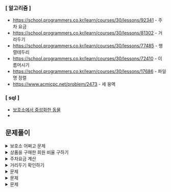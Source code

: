 ### [ 알고리즘 ]
- https://school.programmers.co.kr/learn/courses/30/lessons/92341 - 주차 요금
- https://school.programmers.co.kr/learn/courses/30/lessons/81302 - 거리두기
- https://school.programmers.co.kr/learn/courses/30/lessons/77485 - 행렬테두리
- https://school.programmers.co.kr/learn/courses/30/lessons/72410 - 이름머시기
- https://school.programmers.co.kr/learn/courses/30/lessons/17686 - 파일명 정렬
- https://www.acmicpc.net/problem/2473 - 세 용액

### [ sql ]
- [보호소에서 중성화한 동물](https://school.programmers.co.kr/learn/courses/30/lessons/59045)
- 


## 문제풀이

</details>
<details>
  <summary>보호소 어쩌고 문제</summary>
    이 문제는 테이블 a 랑 b에서 <br>
    SEX_UPON_INTAKE와 SEX_UPON_OUTCOME값이 다르기만하면 된다. <br>
    중성화를 했다가 과거로 되돌아갈수는 없으니까..ㅋㅋㅋㅋ<br>
    


</details>
<details>
  <summary>상품을 구매한 회원 비율 구하기</summary>
    이 문제는,,, sql 지식을 요한다. 다까먹었다. <br>
    user info 테이블에서 2021년에 가입한 회원의 숫자, <br>
    online_sale 테이블에서 2021년 N월에 구매한 회원의 숫자(user id 중복 가능한 테이블이라서 중복없이 세야함),<br>
    비율은 소수점 두번째에서 반올림,<br>
    결과는 년, 월을 기준으로 오름차순<br>
    오우 어렵다 생각은 되는데 방법을 모르겠어 역시 레벨 5<br>

    정답은 아래와 같다.
    ```

    SELECT DATE_FORMAT(O.SALES_DATE, '%Y') AS YEAR,
            DATE_FORMAT(O.SALES_DATE, '%m') AS MONTH,
            COUNT(DISTINCT U.USER_ID) AS PUCHASED_USERS,
            ROUND(COUNT(DISTINCT U.USER_ID)/(SELECT COUNT(*) FROM USER_INFO WHERE joined LIKE '2021%'), 1) AS PUCHASED_RATIO
    FROM USER_INFO U
    JOIN ONLINE_SALE O
    ON U.USER_ID = O.USER_ID
    WHERE U.JOINED LIKE '2021%'
    GROUP BY YEAR, MONTH
    ORDER BY YEAR, MONTH
    ;
    직접 생각해서 다시하기 
    ```

    여기서 내가 다시 외워야 할것 : DATE_FORMATE, ROUND, LIKE, 두개 열을 정렬하는법 ...
    생각이 잘 안나.. 특히 ROUND

</details>
<details>
  <summary>주차요금 계산</summary>
    if ) 기본 시간 이하라면, 기본 요금 청구,
    if ) 기본 시간 초과, 기본 요금 + 초과한 시간에 대해 단위 시간 마다 단위 요금을 청구.
      if ) 나눠 떨어지지 않으면, 올림함
    fees : 주차 요금을 나타내는 정수 배열
    records: 자동차의 입/출차 내역을 나타내는 문자 배열
    - 시각을 기준으로 오름차순 정렬
    - IN만 있고, OUT 이 없으면 23:59출차를 기준으로 함
    return : 차랑번호가 작은 자동차부터 청구 요금을 담아서 리턴

    고민)
    1. 어떻게 records를 나누지?
      - 문자열로 저장된 값을 쪼개서 배열을 만들어야할듯
      근데 할줄을 모름
      - 그 다음에, 05:34 와 같은 시간을 그냥 숫자로 만들어버려잇 
    2. 입출차기록 배열을 보고, 차량 번호별로 누적 시간을 찾고, 그에 따른 요금을 계산해서 저장한다. 근데 이게 한번에 가능한거냐... 



</details>
<details>
  <summary>거리두기 확인하기</summary>
  - 맨해튼 거리 : 두 테이블 T1, T2가 행렬 (r1, c1), (r2, c2)에 각각 위치하고 있다면, T1, T2 사이의 맨해튼 거리는 |r1 - r2| + |c1 - c2| 입니다.
  - 맨해튼거리 2 이하로 앉지 못함, 단 파티션으로 막혀있는경우 허용 
  - x 가 파티션임
  - 각 대기실별로 거리두기를 지키고 있으면 1을, 한 명이라도 지키지 않고 있으면 0을 배열에 담아 return

  - 풀어보자
  1. 응시자간의 거리를 구한다.
    - 이때, 이 거리가 맨해튼 거리 2초과라면, ok
    - 만약 이 거리가 맨해튼 거리 2이하라면, 안된다.
      - 근데, 이 응시자 사이에 x 가 존재한다면 ok 
      - 여기서 의문점, 응시자 사이에 x 는 어떻게 얼만큼 어느위치에 있어야하는거지.. 모르겠어 모르겠다 몰겠다고......~~~~~~~ 무력한 이느낌~~~~~₩
      모르겠네 모르겠느뇽 오라가짜 모르겠다 모르겠어 왜해야하노
      하기싫다 
      


    places[0][0][0] = "P" 인거겠지? 
    [["POOOP", 
      "OXXOX", 
      "OPXPX", 
      "OOXOX", 
      "POXXP"], 
    ["POOPX", "OXPXP", "PXXXO", "OXXXO", "OOOPP"], 
    ["PXOPX", "OXOXP", "OXPOX", "OXXOP", "PXPOX"], 
    ["OOOXX", "XOOOX", "OOOXX", "OXOOX", "OOOOO"], 
    ["PXPXP", "XPXPX", "PXPXP", "XPXPX", "PXPXP"]]

</details>
<details>
  <summary>문제</summary>


</details>
<details>
  <summary>문제</summary>


</details>
<details>
  <summary>문제</summary>


</details>
